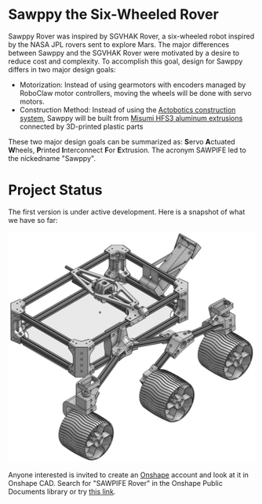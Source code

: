 # Sawppy the Six-Wheeled Rover

Sawppy Rover was inspired by SGVHAK Rover, a six-wheeled robot inspired by the NASA JPL rovers sent to explore Mars. The major differences between Sawppy and the SGVHAK Rover were motivated by a desire to reduce cost and complexity. To accomplish this goal, design for Sawppy differs in two major design goals:

* Motorization: Instead of using gearmotors with encoders managed by RoboClaw motor controllers, moving the wheels will be done with servo motors.
* Construction Method: Instead of using the [Actobotics construction system](https://www.servocity.com/actobotics), Sawppy will be built from [Misumi HFS3 aluminum extrusions](https://us.misumi-ec.com/vona2/detail/110300465870/) connected by 3D-printed plastic parts

These two major design goals can be summarized as: **S**ervo **A**ctuated **W**heels, **P**rinted **I**nterconnect **F**or **E**xtrusion. The acronym SAWPIFE led to the nickedname "Sawppy".

# Project Status

The first version is under active development. Here is a snapshot of what we have so far:

![Picture of Current Progress](JPEG/Assembled.jpg)

Anyone interested is invited to create an [Onshape](https://www.onshape.com/) account and look at it in Onshape CAD. Search for "SAWPIFE Rover" in the Onshape Public Documents library or try [this link](https://cad.onshape.com/documents/43678ef564a43281c83e1aef/w/392bbf8745395bc24367a35c/e/9bd6bbb7aba50a97523d14f2).
